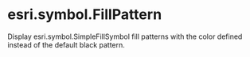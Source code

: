 esri.symbol.FillPattern
=======================

Display esri.symbol.SimpleFillSymbol fill patterns with the color defined instead of the default black pattern.
